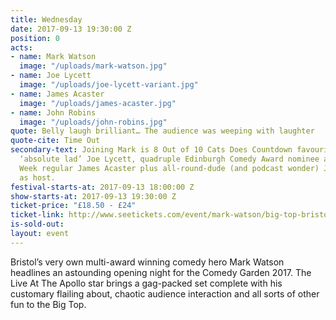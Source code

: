```yaml
---
title: Wednesday
date: 2017-09-13 19:30:00 Z
position: 0
acts:
- name: Mark Watson
  image: "/uploads/mark-watson.jpg"
- name: Joe Lycett
  image: "/uploads/joe-lycett-variant.jpg"
- name: James Acaster
  image: "/uploads/james-acaster.jpg"
- name: John Robins
  image: "/uploads/john-robins.jpg"
quote: Belly laugh brilliant… The audience was weeping with laughter
quote-cite: Time Out
secondary-text: Joining Mark is 8 Out of 10 Cats Does Countdown favourite and self-confessed
  ‘absolute lad’ Joe Lycett, quadruple Edinburgh Comedy Award nominee and Mock The
  Week regular James Acaster plus all-round-dude (and podcast wonder) John Robins
  as host.
festival-starts-at: 2017-09-13 18:00:00 Z
show-starts-at: 2017-09-13 19:30:00 Z
ticket-price: "£18.50 - £24"
ticket-link: http://www.seetickets.com/event/mark-watson/big-top-bristol-comedy-garden/1079365/
is-sold-out: 
layout: event
---
```


Bristol’s very own multi-award winning comedy hero Mark Watson headlines an astounding opening night for the Comedy Garden 2017. The Live At The Apollo star brings a gag-packed set complete with his customary flailing about, chaotic audience interaction and all sorts of other fun to the Big Top.